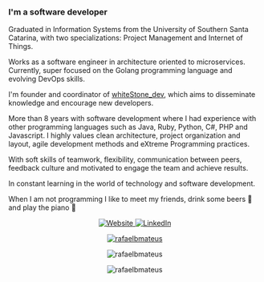 ### I'm a software developer

Graduated in Information Systems from the University of Southern Santa Catarina, with two specializations: Project Management and Internet of Things.

Works as a software engineer in architecture oriented to microservices. Currently, super focused on the Golang programming language and evolving DevOps skills.

I'm founder and coordinator of [whiteStone_dev](https://whitestonedev.com.br/), which aims to disseminate knowledge and encourage new developers.

More than 8 years with software development where I had experience with other programming languages such as Java, Ruby, Python, C#, PHP and Javascript. I highly values clean architecture, project organization and layout, agile development methods and eXtreme Programming practices.

With soft skills of teamwork, flexibility, communication between peers, feedback culture and motivated to engage the team and achieve results.

In constant learning in the world of technology and software development.

When I am not programming I like to meet my friends, drink some beers :beers: and play the piano :musical_keyboard:

<p align="center">
  <a href="https://rafaelbmateus.com.br">
    <img alt="Website" src="https://img.shields.io/badge/Website-rafaelbmateus.com.br-blue?style=flat-square&logo=google-chrome">
  </a>
  <a href="https://www.linkedin.com/in/rafaelbmateus">
    <img alt="LinkedIn" src="https://img.shields.io/badge/LinkedIn-Rafael%20Mateus-blue?style=flat-square&logo=linkedin">
  </a>
</p>

<p align="center">
  <a href="https://github.com/ryo-ma/github-profile-trophy">
    <img src="https://github-profile-trophy.vercel.app/?username=rafaelbmateus&&row=2&column=3&margin-w=15" alt="rafaelbmateus"/>
  </a>
</p>

<p align="center">
  <img src="https://github-readme-stats.vercel.app/api/top-langs?username=rafaelbmateus&show_icons=true&locale=en&layout=compact" alt="rafaelbmateus" />
</p>

<p align="center">
  <img src="https://komarev.com/ghpvc/?username=rafaelbmateus&label=Profile%20views&color=0e75b6&style=flat" alt="rafaelbmateus"/>
</p>
